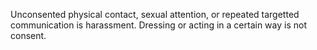 Unconsented physical contact, sexual attention, or repeated targetted
communication is harassment. Dressing or acting in a certain way is not
consent.
